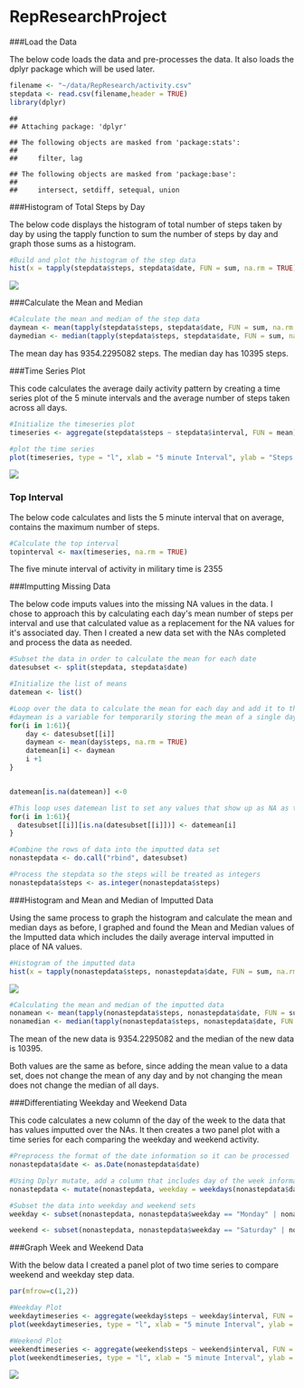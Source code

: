 # RepResearchProject

###Load the Data

The below code loads the data and pre-processes the data. It also loads the dplyr package which will be used later.


```r
filename <- "~/data/RepResearch/activity.csv"
stepdata <- read.csv(filename,header = TRUE)
library(dplyr)
```

```
## 
## Attaching package: 'dplyr'
```

```
## The following objects are masked from 'package:stats':
## 
##     filter, lag
```

```
## The following objects are masked from 'package:base':
## 
##     intersect, setdiff, setequal, union
```

###Histogram of Total Steps by Day

The below code displays the histogram of total number of steps taken by day by using the tapply function to sum the number of steps by day and graph those sums as a histogram.


```r
#Build and plot the histogram of the step data
hist(x = tapply(stepdata$steps, stepdata$date, FUN = sum, na.rm = TRUE), xlab = "Steps Taken each Day", main = "Frequency of Steps Taken each Day")
```

![](PA1_template_files/figure-html/unnamed-chunk-2-1.png)<!-- -->

###Calculate the Mean and Median 


```r
#Calculate the mean and median of the step data
daymean <- mean(tapply(stepdata$steps, stepdata$date, FUN = sum, na.rm = TRUE), na.rm = TRUE)
daymedian <- median(tapply(stepdata$steps, stepdata$date, FUN = sum, na.rm = TRUE), na.rm = TRUE)
```

The mean day has 9354.2295082 steps.
The median day has 10395 steps.

###Time Series Plot

This code calculates the average daily activity pattern by creating a time series plot of the 5 minute intervals and the average number of steps taken across all days. 



```r
#Initialize the timeseries plot
timeseries <- aggregate(stepdata$steps ~ stepdata$interval, FUN = mean)

#plot the time series
plot(timeseries, type = "l", xlab = "5 minute Interval", ylab = "Steps in 5 minute Interval", main = "Average steps taken during 5 Minute Intervals")
```

![](PA1_template_files/figure-html/unnamed-chunk-4-1.png)<!-- -->

### Top Interval

The below code calculates and lists the 5 minute interval that on average, contains the maximum number of steps. 



```r
#Calculate the top interval
topinterval <- max(timeseries, na.rm = TRUE)
```

The five minute interval of activity in military time is 2355

###Imputting Missing Data

The below code imputs values into the missing NA values in the data. I chose to approach this by calculating each day's mean number of steps per interval and use that calculated value as a replacement for the NA values for it's associated day. Then I created a new data set with the NAs completed and process the data as needed. 


```r
#Subset the data in order to calculate the mean for each date
datesubset <- split(stepdata, stepdata$date)

#Initialize the list of means
datemean <- list()

#Loop over the data to calculate the mean for each day and add it to the datemean list. 
#daymean is a variable for temporarily storing the mean of a single day, datemean is the larger list
for(i in 1:61){
    day <- datesubset[[i]]
    daymean <- mean(day$steps, na.rm = TRUE)
    datemean[i] <- daymean
    i +1
}


datemean[is.na(datemean)] <-0

#This loop uses datemean list to set any values that show up as NA as the mean for it's corresponding day.
for(i in 1:61){
  datesubset[[i]][is.na(datesubset[[i]])] <- datemean[i]
}

#Combine the rows of data into the imputted data set
nonastepdata <- do.call("rbind", datesubset)

#Process the stepdata so the steps will be treated as integers
nonastepdata$steps <- as.integer(nonastepdata$steps)
```

###Histogram and Mean and Median of Imputted Data

Using the same process to graph the histogram and calculate the mean and median days as before, I graphed and found the Mean and Median values of the Imputted data which includes the daily average interval imputted in place of NA values.


```r
#Histogram of the imputted data
hist(x = tapply(nonastepdata$steps, nonastepdata$date, FUN = sum, na.rm = TRUE), xlab = "Steps Taken each Day", main = "Frequency of Steps Taken each Day")
```

![](PA1_template_files/figure-html/unnamed-chunk-7-1.png)<!-- -->

```r
#Calculating the mean and median of the imputted data
nonamean <- mean(tapply(nonastepdata$steps, nonastepdata$date, FUN = sum, na.rm = TRUE), na.rm = TRUE)
nonamedian <- median(tapply(nonastepdata$steps, nonastepdata$date, FUN = sum, na.rm = TRUE), na.rm = TRUE)
```

The mean of the new data is 9354.2295082 and the median of the new data is 10395. 

Both values are the same as before, since adding the mean value to a data set, does not change the mean of any day and by not changing the mean does not change the median of all days. 

###Differentiating Weekday and Weekend Data

This code calculates a new column of the day of the week to the data that has values imputted over the NAs. It then creates a two panel plot with a time series for each comparing the weekday and weekend activity.


```r
#Preprocess the format of the date information so it can be processed
nonastepdata$date <- as.Date(nonastepdata$date)

#Using Dplyr mutate, add a column that includes day of the week information
nonastepdata <- mutate(nonastepdata, weekday = weekdays(nonastepdata$date))

#Subset the data into weekday and weekend sets
weekday <- subset(nonastepdata, nonastepdata$weekday == "Monday" | nonastepdata$weekday == "Tuesday" | nonastepdata$weekday =="Wednesday" | nonastepdata$weekday =="Thursday" | nonastepdata$weekday =="Friday")

weekend <- subset(nonastepdata, nonastepdata$weekday == "Saturday" | nonastepdata$weekday =="Sunday")
```


###Graph Week and Weekend Data

With the below data I created a panel plot of two time series to compare weekend and weekday step data.


```r
par(mfrow=c(1,2))

#Weekday Plot
weekdaytimeseries <- aggregate(weekday$steps ~ weekday$interval, FUN = mean)
plot(weekdaytimeseries, type = "l", xlab = "5 minute Interval", ylab = "Steps in 5 minute Interval", main = "WeekdayAverage")

#Weekend Plot
weekendtimeseries <- aggregate(weekend$steps ~ weekend$interval, FUN = mean)
plot(weekendtimeseries, type = "l", xlab = "5 minute Interval", ylab = "Steps in 5 minute Interval", main = "WeekendAverage")
```

![](PA1_template_files/figure-html/unnamed-chunk-9-1.png)<!-- -->







